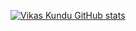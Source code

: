 [![Vikas Kundu GitHub stats](https://github-readme-stats.vercel.app/api?username=vikas-kundu)](https://github.com/anuraghazra/github-readme-stats)
